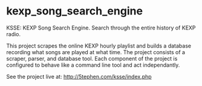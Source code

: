 # kexp_song_search_engine
KSSE: KEXP Song Search Engine. Search through the entire history of KEXP radio.

This project scrapes the online KEXP hourly playlist and builds a database recording
what songs are played at what time. The project consists of a scraper, parser, and database tool.
Each component of the project is configured to behave like a command line tool and act independantly.

See the project live at:
http://5tephen.com/ksse/index.php
